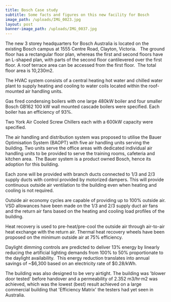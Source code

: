 ```yaml
---
title: Bosch Case study
subtitle: Some facts and figures on this new facility for Bosch
image_path: /uploads/IMG_0023.jpg
layout: post
banner-image_path: /uploads/IMG_0037.jpg
---
```



The new 3 storey headquarters for Bosch Australia is located on the existing Bosch campus at 1555 Centre Road, Clayton, Victoria.   The ground floor has a rectangular floor plan, whereas the first and second floors have an L-shaped plan, with parts of the second floor cantilevered over the first floor. A roof terrace area can be accessed from the first floor.  The total floor area is 10,230m2.

The HVAC system consists of a central heating hot water and chilled water plant to supply heating and cooling to water coils located within the roof-mounted air handling units.

Gas fired condensing boilers with one large 480kW boiler and four smaller Bosch GB162 100 kW wall mounted cascade boilers were specified. Each boiler has an efficiency of 93%.

Two York Air Cooled Screw Chillers each with a 600kW capacity were specified.

The air handling and distribution system was proposed to utilise the Bauer Optimisation System (BAOPT) with five air handling units serving the building. Two units serve the office areas with dedicated individual air handling units to be provided to serve the training rooms, cafeteria and kitchen area.  The Bauer system is a product owned Bosch, hence its adoption for this building.

Each zone will be provided with branch ducts connected to 1/3 and 2/3 supply ducts with control provided by motorized dampers. This will provide continuous outside air ventilation to the building even when heating and cooling is not required.

Outside air economy cycles are capable of providing up to 100% outside air. VSD allowances have been made on the 1/3 and 2/3 supply duct air fans and the return air fans based on the heating and cooling load profiles of the building.

Heat recovery is used to pre-heat/pre-cool the outside air through air-to-air heat exchange with the return air. Thermal heat recovery wheels have been proposed on the minimum outside air at 75% efficiency.

Daylight dimming controls are predicted to deliver 13% energy by linearly reducing the artificial lighting demands from 100% to 50% proportionate to the daylight availability.  This energy reduction translates into annual savings of ~$6,300 based on an electricity rate of $0.28/kWh.

The building was also designed to be very airtight. The building was 'blower door tested' before handover and a permeability of 2.352 m3/hr·m2 was achieved, which was the lowest (best) result achieved on a large commercial building that 'Efficiency Matrix' the testers had yet seen in Australia.